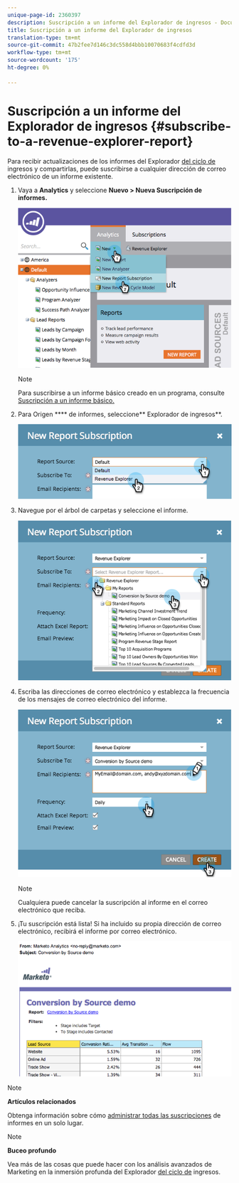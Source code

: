 ```yaml
---
unique-page-id: 2360397
description: Suscripción a un informe del Explorador de ingresos - Documentos de marketing - Documentación del producto
title: Suscripción a un informe del Explorador de ingresos
translation-type: tm+mt
source-git-commit: 47b2fee7d146c3dc558d4bbb10070683f4cdfd3d
workflow-type: tm+mt
source-wordcount: '175'
ht-degree: 0%

---
```



# Suscripción a un informe del Explorador de ingresos {#subscribe-to-a-revenue-explorer-report}

Para recibir actualizaciones de los informes del Explorador [del ciclo de](http://docs.marketo.com/display/docs/revenue+cycle+analytics) ingresos y compartirlas, puede suscribirse a cualquier dirección de correo electrónico de un informe existente.

1. Vaya a **Analytics** y seleccione **Nuevo > Nueva Suscripción de informes.**

   ![](assets/image2014-9-17-12-3a46-3a20.png)

   >[!NOTE]
   >
   >Para suscribirse a un informe básico creado en un programa, consulte [Suscripción a un informe básico.](../../../../product-docs/reporting/basic-reporting/report-subscriptions/subscribe-to-a-basic-report.md)

1. Para Origen **** de informes, seleccione** Explorador de ingresos**.

   ![](assets/image2014-9-17-12-3a47-3a11.png)

1. Navegue por el árbol de carpetas y seleccione el informe.

   ![](assets/image2014-9-17-12-3a47-3a17.png)

1. Escriba las direcciones de correo electrónico y establezca la frecuencia de los mensajes de correo electrónico del informe.

   ![](assets/image2014-9-17-12-3a47-3a22.png)

   >[!NOTE]
   >
   >Cualquiera puede cancelar la suscripción al informe en el correo electrónico que reciba.

1. ¡Tu suscripción está lista! Si ha incluido su propia dirección de correo electrónico, recibirá el informe por correo electrónico.

   ![](assets/image2014-9-17-12-3a47-3a54.png)

>[!NOTE]
>
>**Artículos relacionados**
>
>Obtenga información sobre cómo [administrar todas las suscripciones](../../../../product-docs/reporting/basic-reporting/report-subscriptions/manage-report-subscriptions.md) de informes en un solo lugar.

>[!NOTE]
>
>**Buceo profundo**
>
>Vea más de las cosas que puede hacer con los análisis avanzados de Marketing en la inmersión profunda del Explorador [del ciclo de](http://docs.marketo.com/display/docs/revenue+cycle+analytics) ingresos.

